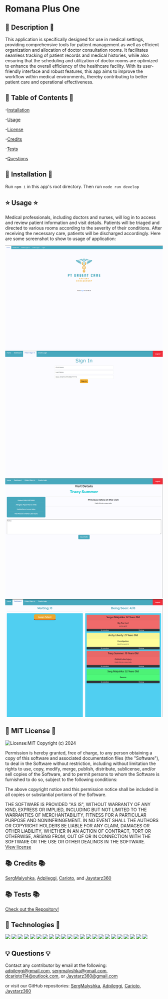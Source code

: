# Romana Plus One

## 📝  Description 📝 

This application is specifically designed for use in medical settings, providing comprehensive tools for patient management as well as efficient organization and allocation of doctor consultation rooms. It facilitates seamless tracking of patient records and medical histories, while also ensuring that the scheduling and utilization of doctor rooms are optimized to enhance the overall efficiency of the healthcare facility. With its user-friendly interface and robust features, this app aims to improve the workflow within medical environments, thereby contributing to better patient care and operational effectiveness.

##  📖 Table of Contents 📖

-[Installation](#installation)

-[Usage](#usage)

-[License](#license)

-[Credits](#credits)

-[Tests](#tests)

-[Questions](#questions)

## 🔧 Installation 🔧
Run `npm i` in this app's root directory. Then run `node run develop`

##  ⭐ Usage ⭐
Medical professionals, including doctors and nurses, will log in to access and review patient information and visit details. Patients will be triaged and directed to various rooms according to the severity of their conditions. After receiving the necessary care, patients will be discharged accordingly. Here are some screenshot to show to usage of application:

![Site Screenshot](./client/public/Home%20Page.PNG)
![Site Screenshot](./client/public/Patient%20Sign%20In.PNG)
![Site Screenshot](./client/public/Visit%20Details.PNG)
![Site Screenshot](./client/public/Wait%20Room.PNG)


## 📜 MIT License 📜
![License:MIT](https://img.shields.io/badge/License-MIT-blue)
Copyright (c) 2024

Permission is hereby granted, free of charge, to any person obtaining a copy of this software and associated documentation files (the "Software"), to deal in the Software without restriction, including without limitation the rights to use, copy, modify, merge, publish, distribute, sublicense, and/or sell copies of the Software, and to permit persons to whom the Software is furnished to do so, subject to the following conditions:

The above copyright notice and this permission notice shall be included in all copies or substantial portions of the Software.

THE SOFTWARE IS PROVIDED "AS IS", WITHOUT WARRANTY OF ANY KIND, EXPRESS OR IMPLIED, INCLUDING BUT NOT LIMITED TO THE WARRANTIES OF MERCHANTABILITY, FITNESS FOR A PARTICULAR PURPOSE AND NONINFRINGEMENT. IN NO EVENT SHALL THE AUTHORS OR COPYRIGHT HOLDERS BE LIABLE FOR ANY CLAIM, DAMAGES OR OTHER LIABILITY, WHETHER IN AN ACTION OF CONTRACT, TORT OR OTHERWISE, ARISING FROM, OUT OF OR IN CONNECTION WITH THE SOFTWARE OR THE USE OR OTHER DEALINGS IN THE SOFTWARE.<br>
[View license](https://opensource.org/license/mit-0/)

##  📚 Credits 📚
[SergMalyshka](https://github.com/SergMalyshka), [Adpileggi](https://github.com/Adpileggi), [Carioto](https://github.com/Carioto), and [Jaystarz360](https://github.com/Jaystarz360)


##  📚 Tests 📚

[Check out the Repository!](https://github.com/SergMalyshka/PizzatecaRomanaPlusOne)


## 🔧 Technologies 🔧
<p>
<img src="https://img.shields.io/badge/HTML5-E34F26?style=for-the-badge&logo=html5&logoColor=white" /> 
<img src="https://img.shields.io/badge/CSS3-1572B6?style=for-the-badge&logo=css3&logoColor=white" /> 
<img src="https://img.shields.io/badge/JavaScript-323330?style=for-the-badge&logo=javascript&logoColor=F7DF1E" />
<img src="https://img.shields.io/badge/Express%20js-000000?style=for-the-badge&logo=express&logoColor=white" /> 
<img src="https://img.shields.io/badge/jQuery-0769AD?style=for-the-badge&logo=jquery&logoColor=white" />  
<img src="https://img.shields.io/badge/Node%20js-339933?style=for-the-badge&logo=nodedotjs&logoColor=white" />
<img src="https://img.shields.io/badge/Bootstrap-563D7C?style=for-the-badge&logo=bootstrap&logoColor=white" />
<img src="https://img.shields.io/badge/npm-CB3837?style=for-the-badge&logo=npm&logoColor=white"/>   
<img src="https://img.shields.io/badge/Sequelize-52B0E7?style=for-the-badge&logo=Sequelize&logoColor=white" />
<img src="https://img.shields.io/badge/MySQL-005C84?style=for-the-badge&logo=mysql&logoColor=white"> 
<img src="https://img.shields.io/badge/GIT-E44C30?style=for-the-badge&logo=git&logoColor=white" />
<img src="https://img.shields.io/badge/Heroku-430098?style=for-the-badge&logo=heroku&logoColor=white" />
<img src="https://img.shields.io/badge/Insomnia-5849be?style=for-the-badge&logo=Insomnia&logoColor=white"/>
<img src="https://img.shields.io/badge/Visual_Studio_Code-0078D4?style=for-the-badge&logo=visual%20studio%20code&logoColor=white" />
<img src="https://img.shields.io/badge/GitHub-100000?style=for-the-badge&logo=github&logoColor=white" /> 
<img src="https://img.shields.io/badge/json-5E5C5C?style=for-the-badge&logo=json&logoColor=white" />
<img src="https://img.shields.io/badge/MongoDB-4EA94B?style=for-the-badge&logo=mongodb&logoColor=white" />
<img src="https://img.shields.io/badge/eslint-3A33D1?style=for-the-badge&logo=eslint&logoColor=white" />
<img src="https://img.shields.io/badge/prettier-1A2C34?style=for-the-badge&logo=prettier&logoColor=F7BA3E" />
<img src="https://img.shields.io/badge/React-20232A?style=for-the-badge&logo=react&logoColor=61DAFB" />
<img src="https://img.shields.io/badge/Apollo%20GraphQL-311C87?&style=for-the-badge&logo=Apollo%20GraphQL&logoColor=white" />
<img src="https://img.shields.io/badge/GraphQl-E10098?style=for-the-badge&logo=graphql&logoColor=white" /> 
<img src="https://img.shields.io/badge/GitLab-330F63?style=for-the-badge&logo=gitlab&logoColor=white" />
</p> 

## 💡 Questions 💡
Contact any contributor by email at the following:<br>
adpileggi@gmail.com, sergmalyshka@gmail.com, dcarioto114@outlook.com, or Jaystarz360@gmail.com

or visit our GitHub repositories: [SergMalyshka](https://github.com/SergMalyshka), [Adpileggi](https://github.com/Adpileggi), [Carioto](https://github.com/Carioto), [Jaystarz360](https://github.com/Jaystarz360)
